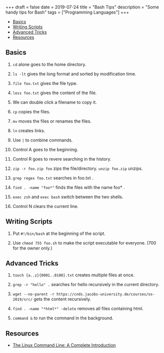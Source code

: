 +++
draft = false
date = 2019-07-24
title = "Bash Tips"
description = "Some handy tips for Bash"
tags = ["Programming Languages"]
+++

* [Basics](#basics)
* [Writing Scripts](#writing-scripts)
* [Advanced Tricks](#advanced-tricks)
* [Resources](#resources)

## Basics

1. `cd` alone goes to the home directory.

2. `ls -lt` gives the long format and sorted by modification time.

3. `file foo.txt` gives the file type.

4. `less foo.txt` gives the content of the file.

5. We can double click a filename to copy it.

6. `cp` copies the files.

7. `mv` moves the files or renames the files.

8. `ln` creates links.

9. Use `|` to combine commands.

10. Control A goes to the beginning.

11. Control R goes to revere searching in the history.

12. `zip -r foo.zip foo` zips the file/directory. `unzip foo.zip` unzips.

13. `grep regex foo.txt` searches in foo.txt .

14. `find . -name "foo*"` finds the files with the name foo* .

15. `exec zsh` and `exec bash` switch between the two shells.

16. Control N clears the current line.

## Writing Scripts

1. Put `#!/bin/bash` at the beginning of the script.

2. Use `chmod 755 foo.sh` to make the script executable for everyone. (700 for the owner only.)

## Advanced Tricks

1. `touch {a..z}{0001..0100}.txt` creates multiple files at once.

2. `grep -r "hello" .` searches for hello recursively in the current directory.

3. `wget --no-parent -r https://cnds.jacobs-university.de/courses/os-2019/src/` gets the content recursively.

4. `find . -name "*html*" -delete` removes all files containing html.

5. `command &` to run the command in the background.

## Resources

* [The Linux Command Line: A Complete Introduction](https://www.amazon.com/Linux-Command-Line-Complete-Introduction-dp-1593273894/dp/1593273894/ref=mt_paperback?_encoding=UTF8&me=&qid=1564723984)
